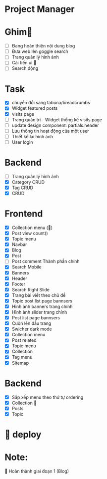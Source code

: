 # Project Manager

# Ghim🎯
- [ ] Đang hoàn thiện nội dung blog
- [ ] Đưa web lên goggle search
- [ ] Trang quản lý hình ảnh
- [ ] Cải tiến ui  
- [ ] Search động 

# Task
- [x] chuyển đổi sang tabuna/breadcrumbs
- [x] Widget featured posts
- [x] visits page
- [ ] Trang quản trị - Widget thống kê visits page
- [ ] update design component: partials.header
- [ ] Lưu thông tin hoạt động của một user
- [ ] Thiết kế lại hình ảnh
- [ ] User login

# Backend
- [ ] Trang quản lý hình ảnh
- [x] Category CRUD
- [x] Tag CRUD
- [x] CRUD

# Frontend
- [x] Collection menu ()
- [x] Post view count()
- [x] Topic menu
- [x] Navbar
- [x] Blog
- [x] Post
- [ ] Post comment
Thành phần chính
- [x] Search Mobile
- [x] Banners
- [x] Header
- [x] Footer
- [x] Search
Right Slide
- [x] Trang bài viết theo chủ đề
- [x] Topic post list page bannsers
- [x] Hình ảnh banners trang chính
- [x] Hình ảnh slider trang chính
- [x] Post list page bannsers
- [x] Cuộn lên đầu trang
- [x] Swicher dark mode
- [x] Collection menu
- [x] Post related
- [x] Topic menu
- [x] Collection
- [x] Tag menu
- [x] Sitemap
# Backend 
- [x] Sắp xếp menu theo thứ tự ordering
- [x] Collection  
- [x] Posts
- [x] Topic

#  deploy

# Note:

  🎉 Hoàn thành giai đoạn 1 (Blog)

